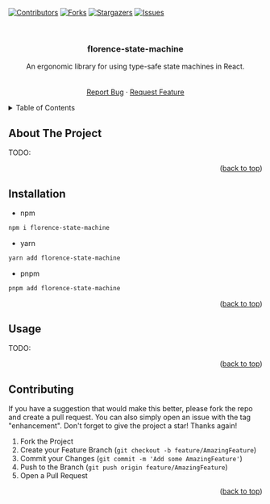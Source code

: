 <!-- Improved compatibility of back to top link: See: https://github.com/othneildrew/Best-README-Template/pull/73 -->

<a name="readme-top"></a>

<!--
*** Created from [this template](https://github.com/othneildrew/Best-README-Template)
-->

[![Contributors][contributors-shield]][contributors-url]
[![Forks][forks-shield]][forks-url]
[![Stargazers][stars-shield]][stars-url]
[![Issues][issues-shield]][issues-url]

<!-- PROJECT LOGO -->
<br />
<div align="center">
  <!-- <a href="https://github.com/mieszkosabo/florence-state-machine">
    <img src="images/logo.png" alt="Logo" width="80" height="80">
  </a> -->

<h3 align="center">florence-state-machine</h3>

  <p align="center">
    An ergonomic library for using type-safe state machines in React.
    <br />
    <!-- <a href="https://github.com/mieszkosabo/florence-state-machine"><strong>Explore the docs »</strong></a> -->
    <br />
    <br />
    <!-- <a href="https://github.com/mieszkosabo/florence-state-machine">View Demo</a> -->
    <!-- · -->
    <a href="https://github.com/mieszkosabo/florence-state-machine/issues">Report Bug</a>
    ·
    <a href="https://github.com/mieszkosabo/florence-state-machine/issues/add">Request Feature</a>
  </p>
</div>

<!-- TABLE OF CONTENTS -->
<details>
  <summary>Table of Contents</summary>
  <ol>
    <li>
      <a href="#about-the-project">About The Project</a>
    </li>
    <li>
      <a href="#installation">Installation</a>
    </li>
    <li><a href="#usage">Usage</a></li>
    <!-- <li><a href="#roadmap">Roadmap</a></li> -->
    <li><a href="#contributing">Contributing</a></li>
  </ol>
</details>

<!-- ABOUT THE PROJECT -->

## About The Project

<!-- [![Product Name Screen Shot][product-screenshot]](https://example.com) -->

TODO:

<!-- Here's a blank template to get started: To avoid retyping too much info. Do a search and replace with your text editor for the following: `mieszkosabo`, `florence-state-machine`, `twitter_handle`, `linkedin_username`, `email_client`, `email`, `project_title`, `project_description` -->

<p align="right">(<a href="#readme-top">back to top</a>)</p>

<!-- GETTING STARTED -->

## Installation

- npm

```sh
npm i florence-state-machine
```

- yarn

```sh
yarn add florence-state-machine
```

- pnpm

```sh
pnpm add florence-state-machine
```

<p align="right">(<a href="#readme-top">back to top</a>)</p>

<!-- USAGE EXAMPLES -->

## Usage

TODO:

<!-- _For more examples, please refer to the [Documentation](https://example.com)_ -->

<p align="right">(<a href="#readme-top">back to top</a>)</p>

<!-- ROADMAP -->
<!--
## Roadmap

- [ ] Feature 1
- [ ] Feature 2
- [ ] Feature 3
  - [ ] Nested Feature

See the [open issues](https://github.com/mieszkosabo/florence-state-machine/issues) for a full list of proposed features (and known issues).

<p align="right">(<a href="#readme-top">back to top</a>)</p> -->

<!-- CONTRIBUTING -->

## Contributing

If you have a suggestion that would make this better, please fork the repo and create a pull request. You can also simply open an issue with the tag "enhancement".
Don't forget to give the project a star! Thanks again!

1. Fork the Project
2. Create your Feature Branch (`git checkout -b feature/AmazingFeature`)
3. Commit your Changes (`git commit -m 'Add some AmazingFeature'`)
4. Push to the Branch (`git push origin feature/AmazingFeature`)
5. Open a Pull Request

<p align="right">(<a href="#readme-top">back to top</a>)</p>

[contributors-shield]: https://img.shields.io/github/contributors/mieszkosabo/florence-state-machine.svg?style=for-the-badge
[contributors-url]: https://github.com/mieszkosabo/florence-state-machine/graphs/contributors
[forks-shield]: https://img.shields.io/github/forks/mieszkosabo/florence-state-machine.svg?style=for-the-badge
[forks-url]: https://github.com/mieszkosabo/florence-state-machine/network/members
[stars-shield]: https://img.shields.io/github/stars/mieszkosabo/florence-state-machine.svg?style=for-the-badge
[stars-url]: https://github.com/mieszkosabo/florence-state-machine/stargazers
[issues-shield]: https://img.shields.io/github/issues/mieszkosabo/florence-state-machine.svg?style=for-the-badge
[issues-url]: https://github.com/mieszkosabo/florence-state-machine/issues
